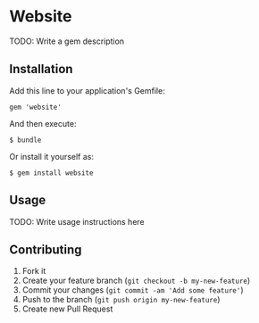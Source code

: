 # Website

TODO: Write a gem description

## Installation

Add this line to your application's Gemfile:

    gem 'website'

And then execute:

    $ bundle

Or install it yourself as:

    $ gem install website

## Usage

TODO: Write usage instructions here

## Contributing

1. Fork it
2. Create your feature branch (`git checkout -b my-new-feature`)
3. Commit your changes (`git commit -am 'Add some feature'`)
4. Push to the branch (`git push origin my-new-feature`)
5. Create new Pull Request
